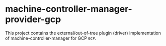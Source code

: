 # machine-controller-manager-provider-gcp

This project contains the external/out-of-tree plugin (driver) implementation of machine-controller-manager for
GCP `GCP`.